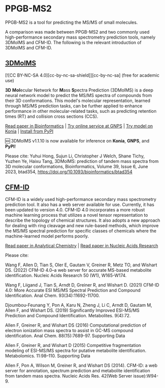 # PPGB-MS2

PPGB-MS2 is a tool for predicting the MS/MS of small molecules.

A comparison was made between PPGB-MS2 and two commonly used high-performance secondary mass spectrometry prediction tools, namely 3DMolMS and CFM-ID. The following is the relevant introduction of 3DMolMS and CFM-ID.

## [3DMolMS](https://github.com/JosieHong/3DMolMS)

[![CC BY-NC-SA 4.0][cc-by-nc-sa-shield]][cc-by-nc-sa] (free for academic use) 

**3D** **Mol**ecular Network for **M**ass **S**pectra Prediction (3DMolMS) is a deep neural network model to predict the MS/MS spectra of compounds from their 3D conformations. This model's molecular representation, learned through MS/MS prediction tasks, can be further applied to enhance performance in other molecular-related tasks, such as predicting retention times (RT) and collision cross sections (CCS). 

[Read paper in Bioinformatics](https://academic.oup.com/bioinformatics/article/39/6/btad354/7186501) | [Try online service at GNPS](https://spectrumprediction.gnps2.org) | [Try model on Konia](https://koina.wilhelmlab.org/docs#post-/3dmolms_qtof/infer) | [Install from PyPI](https://pypi.org/project/molnetpack/)

🆕 3DMolMS v1.1.10 is now available for inference on **Konia**, **GNPS**, and **PyPI**! 

Please cite: Yuhui Hong, Sujun Li, Christopher J Welch, Shane Tichy, Yuzhen Ye, Haixu Tang, 3DMolMS: prediction of tandem mass spectra from 3D molecular conformations, Bioinformatics, Volume 39, Issue 6, June 2023, btad354, https://doi.org/10.1093/bioinformatics/btad354

## [CFM-ID](https://cfmid.wishartlab.com/)

CFM-ID is a widely used high-performance secondary mass spectrometry prediction tool. It also has a web server available for use. Currently, it has been updated to version 4.0. CFM-ID 4.0 incorporates a more robust machine learning process that utilizes a novel tensor representation to describe the topology of chemical structures. It also adopts a new approach for dealing with ring cleavage and new rule-based methods, which improve the MS/MS spectral prediction for specific classes of chemicals where the machine-learned model performs poorly.

[Read paper in Analytical Chemistry](https://pubs.acs.org/doi/10.1021/acs.analchem.1c01465) | [Read paper in Nucleic Acids Research](https://academic.oup.com/nar/article/50/W1/W165/6591530?login=false)

Please cite:

Wang F, Allen D, Tian S, Oler E, Gautam V, Greiner R, Metz TO, and Wishart DS. (2022) CFM-ID 4.0–a web server for accurate MS-based metabolite identification. Nucleic Acids Research 50 (W1), W165-W174.

Wang F, Liigand J, Tian S, Arndt D, Greiner R, and Wishart D. (2021) CFM-ID 4.0: More Accurate ESI MS/MS Spectral Prediction and Compound Identification. Anal Chem. 93(34):11692-11700.

Djoumbou-Feunang Y, Pon A, Karu N, Zheng J, Li C, Arndt D, Gautam M, Allen F, and Wishart DS. (2019) Significantly Improved ESI-MS/MS Prediction and Compound Identification. Metabolites. 9(4):72.

Allen F, Greiner R, and Wishart DS (2016) Computational prediction of electron ionization mass spectra to assist in GC-MS compound identification. Anal Chem. 88(15):7689-97. Supporting Data

Allen F, Greiner R, and Wishart D (2015) Competitive fragmentation modeling of ESI-MS/MS spectra for putative metabolite identification. Metabolomics. 11:98–110. Supporting Data

Allen F, Pon A, Wilson M, Greiner R, and Wishart DS (2014). CFM-ID: a web server for annotation, spectrum prediction and metabolite identification from tandem mass spectra. Nucleic Acids Res. 42(Web Server issue):W94-9.
